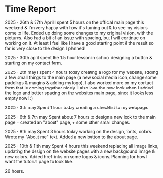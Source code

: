 # Time Report

2025 - 26th & 27th April
I spent 5 hours on the official main page this weekend & I'm very happy with how it's turning out & to see my visions come to life.
Ended up doing some changes to my original vision, with the pictures. Also had a bit of an issue with spacing, but I will continue on working on it. At least I feel like I have a good starting point & the result so far is very close to the design I planned!

2025 - 30th april
spent the 1.5 hour lesson in school designing a button & starting on my contact form.

2025 - 2th may
I spent 4 hours today creating a logo for my website, adding a few small things to the main page (a new social media icon, change some paddings & margins & adding my logo). I also worked more on my contact form that is coming together nicely. I also love the new look when I added the logo and better spacing on the websites main page, since it looks less empty now! :)

2025 - 3th may
Spent 1 hour today creating a checklist to my webpage. 

2025 - 6th & 7th may
Spent about 7 hours to design a new look to the main page + created an "about" page, + some other small changes.

2025 - 8th may
Spent 3 hours today working on the design, fonts, colors. Wrote my "About me" text. Added a new button to the about page. 

2025 - 10th & 11th may
Spent 4 hours this weekend replacing all image links, updating the design on the website pages with a new background image & new colors. Added href links on some logos & icons. Planning for how I want the tutorial page to look like. 


26 hours. 





